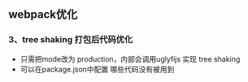 ## webpack优化

### 3、tree shaking 打包后代码优化
- 只需把mode改为 production，内部会调用uglyfijs 实现 tree shaking
- 可以在package.json中配置 哪些代码没有被用到
